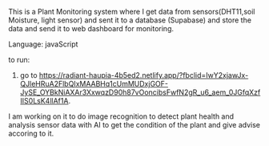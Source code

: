 This is a Plant Monitoring system where I get data from sensors(DHT11,soil Moisture, light sensor) and sent it to a database (Supabase) and store the data and send it to web dashboard for monitoring.

Language: javaScript

to run: 
 1. go to https://radiant-haupia-4b5ed2.netlify.app/?fbclid=IwY2xjawJx-QJleHRuA2FlbQIxMAABHq1cUmMUDxjGOF-JySE_OYBkNiAXAr3XxwqzD90h87vOoncibsFwfN2gR_u6_aem_0JGfqXzfIIS0LsK4llAf1A.

I am working on it to do image recognition to detect plant health and analysis sensor data with AI to get the condition of the plant and give advise accoring to it.
